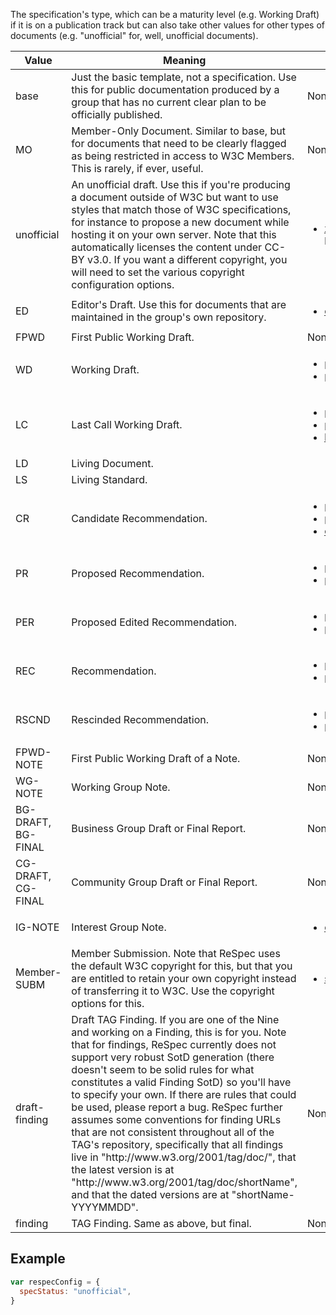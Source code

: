The specification's type, which can be a maturity level (e.g. Working Draft) if it
is on a publication track but can also take other values for other types of documents
(e.g. "unofficial" for, well, unofficial documents).

<table>
  <thead>
    <tr>
      <th>Value</th>
      <th>Meaning</th>
      <th>Must also include</th>
    </tr>
  </thead>
  <tbody>
    <tr>
      <td>base</td>
      <td>
        Just the basic template, not a specification. Use this for public documentation produced
        by a group that has no current clear plan to be officially published.
      </td>
      <td>None.
      </td>
    </tr>
    <tr>
      <td>MO</td>
      <td>
        Member-Only Document. Similar to base, but for documents that need to be clearly
        flagged as being restricted in access to W3C Members. This is rarely, if
        ever, useful.
      </td>
      <td>None.
      </td>
    </tr>
    <tr>
      <td>unofficial</td>
      <td>
        An unofficial draft. Use this if you're producing a document outside of W3C but want
        to use styles that match those of W3C specifications, for instance to propose
        a new document while hosting it on your own server. Note that this automatically
        licenses the content under CC-BY v3.0. If you want a different copyright,
        you will need to set the various copyright configuration options.
      </td>
      <td><ul>
          <li><a href="xref">xref</a> (required only if linking built-in IDL types).</li>
        </ul>
      </td>
    </tr>
    <tr>
      <td>ED</td>
      <td>
        Editor's Draft. Use this for documents that are maintained in the group's own repository.
      </td>
      <td>
        <ul>
          <li><a href="eddrafturi">edDraftURI</a>.</li>
        </ul>
      </td>
    </tr>
    <tr>
      <td>FPWD</td>
      <td>
        First Public Working Draft.
      </td>
      <td>None.
      </td>
    </tr>
    <tr>
      <td>WD</td>
      <td>
        Working Draft.
      </td>
      <td>
        <ul>
          <li><a href="previousPublishDate">previousPublishDate</a></li>
          <li><a href="previousmaturity">previousMaturity</a>.</li>
        </ul>
      </td>
    </tr>
    <tr>
      <td>LC</td>
      <td>
        Last Call Working Draft.
      </td>
      <td>
        <ul>
          <li><a href="previouspublishdate">previousPublishDatede</a></li>
          <li><a href="previousmaturity">previousMaturity</a></li>
          <li><a href="lcend">lcEnd</a></li>
        </ul>
      </td>
    </tr>
    <tr>
      <td>LD</td>
      <td>
        Living Document.
      </td>
      <td>
      </td>
    </tr>
    <tr>
      <td>LS</td>
      <td>
        Living Standard.
      </td>
      <td>
      </td>
    </tr>
    <tr>
      <td>CR</td>
      <td>
        Candidate Recommendation.
      </td>
      <td>
        <ul>
          <li><a href="previouspublishdate">previousPublishDate</a></li>
          <li><a href="previousmaturity">previousMaturity</a></li>
          <li><a href="crend">crEnd</a></li>
        </ul>
      </td>
    </tr>
    <tr>
      <td>PR</td>
      <td>
        Proposed Recommendation.
      </td>
      <td>
        <ul>
          <li><a href="previouspublishdate">previousPublishDate</a></li>
          <li><a href="previousmaturity">previousMaturity</a></li>
        </ul>
    </tr>
    <tr>
      <td>PER</td>
      <td>
        Proposed Edited Recommendation.
      </td>
      <td>
        <ul>
          <li><a href="previouspublishdate">previousPublishDate</a></li>
          <li><a href="previousmaturity">previousMaturity</a></li>
        </ul>
      </td>
    </tr>
    <tr>
      <td>REC</td>
      <td>
        Recommendation.
      </td>
      <td>
        <ul>
          <li><a href="previouspublishdate">previousPublishDate</a></li>
          <li><a href="previousmaturity">previousMaturity</a></li>
        </ul>
      </td>
    </tr>
    <tr>
      <td>RSCND</td>
      <td>
        Rescinded Recommendation.
      </td>
      <td>
        <ul>
          <li><a href="previouspublishdate">previousPublishDate</a></li>
          <li><a href="previousmaturity">previousMaturity</a></li>
      </td>
    </tr>
    <tr>
      <td>FPWD-NOTE</td>
      <td>
        First Public Working Draft of a Note.
      </td>
      <td>None.
      </td>
    </tr>
    <tr>
      <td>WG-NOTE</td>
      <td>Working Group Note.</td>
      <td>None.
      </td>
    </tr>
    <tr>
      <td>BG-DRAFT, BG-FINAL</td>
      <td>Business Group Draft or Final Report.
      </td>
      <td>None.
      </td>
    </tr>
    <tr>
      <td>CG-DRAFT, CG-FINAL</td>
      <td>Community Group Draft or Final Report.
      </td>
      <td>None.
      </td>
    </tr>
    <tr>
      <td>IG-NOTE</td>
      <td>
        Interest Group Note.
      </td>
      <td>
        <ul>
          <li><a href="charterdisclosureuri">charterDisclosureURI</a></li>
        </ul>
      </td>
    </tr>
    <tr>
      <td>Member-SUBM</td>
      <td>
        Member Submission. Note that ReSpec uses the default W3C copyright for this, but
        that you are entitled to retain your own copyright instead of transferring
        it to W3C. Use the copyright options for this.
      </td>
      <td>
       <ul>
          <li><a href="submissionCommentNumber">submissionCommentNumber</a></li>
       </ul>
      </td>
    </tr>
    <tr>
      <td>draft-finding</td>
      <td>
        Draft TAG Finding. If you are one of the Nine and working on a Finding, this is for
        you. Note that for findings, ReSpec currently does not support very robust
        SotD generation (there doesn't seem to be solid rules for what constitutes
        a valid Finding SotD) so you'll have to specify your own. If there are rules
        that could be used, please report a bug. ReSpec further assumes some conventions
        for finding URLs that are not consistent throughout all of the TAG's repository,
        specifically that all findings live in "http://www.w3.org/2001/tag/doc/",
        that the latest version is at "http://www.w3.org/2001/tag/doc/shortName",
        and that the dated versions are at "shortName-YYYYMMDD".
      </td>
      <td>None.</td>
    </tr>
    <tr>
      <td>finding</td>
      <td>
        TAG Finding. Same as above, but final.
      </td>
      <td>None.
      </td>
    </tr>
  </tbody>
</table>

## Example
```js
var respecConfig = {
  specStatus: "unofficial",
}
```